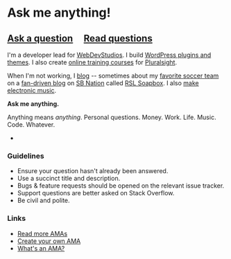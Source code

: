 # Ask me anything!

## [Ask a question](../../issues/new) &nbsp;&nbsp;&nbsp; [Read questions](../../issues?q=is%3Aissue+is%3Aclosed)

I'm a developer lead for [WebDevStudios](https://webdevstudios.com). I build [WordPress plugins and themes](http://profiles.wordpress.org/jazzs3quence). I also create [online training courses](https://www.pluralsight.com/authors/chris-reynolds) for [Pluralsight](http://pluralsight.com).

When I'm not working, I [blog](https://jazzsequence.com) -- sometimes about my [favorite soccer team](http://rsl.com) on a [fan-driven blog](http://www.rslsoapbox.com/authors/chris-reynolds) on [SB Nation](http://sbnation.com) called [RSL Soapbox](http://rslsoapbox.com). I also [make electronic music](http://music.jazzsequence.com).

**Ask me anything.**

Anything means *anything*. Personal questions. Money. Work. Life. Music. Code. Whatever.

-

### Guidelines

- Ensure your question hasn't already been answered.
- Use a succinct title and description.
- Bugs & feature requests should be opened on the relevant issue tracker.
- Support questions are better asked on Stack Overflow.
- Be civil and polite.

### Links

- [Read more AMAs](https://github.com/sindresorhus/amas)
- [Create your own AMA](https://github.com/sindresorhus/amas/blob/master/create-ama.md)
- [What's an AMA?](https://en.wikipedia.org/wiki/Reddit#IAmA_and_AMA)
